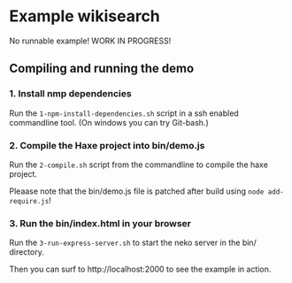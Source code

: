 # Example wikisearch

No runnable example!
WORK IN PROGRESS!


## Compiling and running the demo

### 1. Install nmp dependencies

Run the `1-npm-install-dependencies.sh` script in a ssh enabled commandline tool. (On windows you can try Git-bash.)

### 2. Compile the Haxe project into bin/demo.js

Run the `2-compile.sh` script from the commandline to compile the haxe project.

Pleaase note that the bin/demo.js file is patched after build using `node add-require.js`!

### 3. Run the bin/index.html in your browser

Run the `3-run-express-server.sh` to start the neko server in the bin/ directory. 

Then you can surf to http://localhost:2000 to see the example in action.







